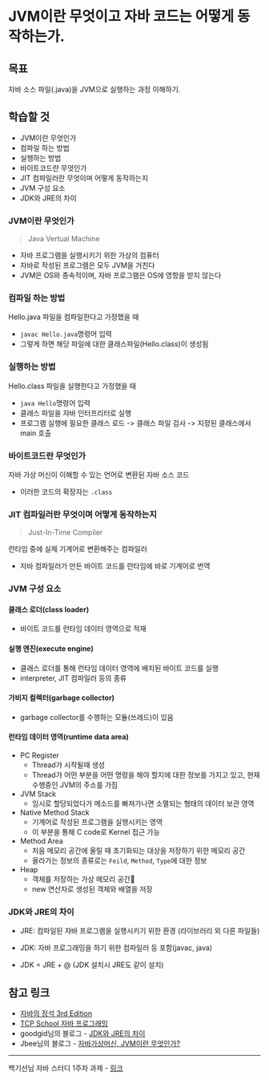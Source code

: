 # JVM이란 무엇이고 자바 코드는 어떻게 동작하는가.

## 목표

자바 소스 파일(.java)을 JVM으로 실행하는 과정 이해하기.

## 학습할 것

- JVM이란 무엇인가
- 컴파일 하는 방법
- 실행하는 방법
- 바이트코드란 무엇인가
- JIT 컴파일러란 무엇이며 어떻게 동작하는지
- JVM 구성 요소
- JDK와 JRE의 차이

### JVM이란 무엇인가

> Java Vertual Machine

- 자바 프로그램을 실행시키기 위한 가상의 컴퓨터
- 자바로 작성된 프로그램은 모두 JVM을 거친다
- JVM은 OS와 종속적이며, 자바 프로그램은 OS에 영항을 받지 않는다

### 컴파일 하는 방법

Hello.java 파일을 컴파일한다고 가정했을 때

- `javac Hello.java`명령어 입력
- 그렇게 하면 해당 파일에 대한 클래스파일(Hello.class)이 생성됨

### 실행하는 방법

Hello.class 파일을 실행한다고 가정했을 때

- `java Hello`명령어 입력
- 클래스 파일을 자바 인터프리터로 실행
- 프로그램 실행에 필요한 클래스 로드 -> 클래스 파일 검사 -> 지정된 클래스에서 main 호출

### 바이트코드란 무엇인가

자바 가상 머신이 이해할 수 있는 언어로 변환된 자바 소스 코드

- 이러한 코드의 확장자는 `.class`

### JIT 컴파일러란 무엇이며 어떻게 동작하는지

> Just-In-Time Compiler

런타임 중에 실제 기계어로 변환해주는 컴파일러

- 자바 컴파일러가 만든 바이트 코드를 런타임에 바로 기계어로 번역

### JVM 구성 요소

#### 클래스 로더(class loader)

- 바이트 코드를 런타임 데이터 영역으로 적재

#### 실행 엔진(execute engine)

- 클래스 로더를 통해 런타임 데이터 영역에 배치된 바이트 코드를 실행
- interpreter, JIT 컴파일러 등의 종류

#### 가비지 컬렉터(garbage collector)

- garbage collector를 수행하는 모듈(쓰레드)이 있음

#### 런타임 데이터 영역(runtime data area)

- PC Register
  - Thread가 시작될때 생성
  - Thread가 어떤 부분을 어떤 명령을 해야 할지에 대한 정보를 가지고 있고, 현재 수행중인 JVM의 주소를 가짐
- JVM Stack
  - 임시로 할당되었다가 메소드를 빠져가나면 소멸되는 형태의 데이터 보관 영역
- Native Method Stack
  - 기계어로 작성된 프로그램을 실행시키는 영역
  - 이 부분을 통해 C code로 Kernel 접근 가능
- Method Area
  - 처음 메모리 공간에 올릴 때 초기화되는 대상을 저장하기 위한 메모리 공간
  - 올라가는 정보의 종류로는 `Feild`, `Method`, `Type`에 대한 정보
- Heap
  - 객체를 저장하는 가상 메모리 공간
  - new 연산자로 생성된 객체와 배열을 저장

### JDK와 JRE의 차이

- JRE: 컴파일된 자바 프로그램을 실행시키기 위한 환경 (라이브러리 외 다른 파일들)
- JDK: 자바 프로그래밍을 하기 위한 컴파일러 등 포함(javac, java)

- JDK = JRE + @ (JDK 설치시 JRE도 같이 설치)

## 참고 링크

- [자바의 정석 3rd Edition](http://www.yes24.com/Product/Goods/24259565?OzSrank=4)
- [TCP School 자바 프로그래밍](http://www.tcpschool.com/java/java_intro_programming)
- goodgid님의 블로그 - [JDK와 JRE의 차이](https://goodgid.github.io/Java-JDK-JRE/)
- Jbee님의 블로그 - [자바가상머신, JVM이란 무엇인가?](https://asfirstalways.tistory.com/158)

---

백기선님 자바 스터디 1주차 과제 - [링크](https://github.com/whiteship/live-study/issues/1)

